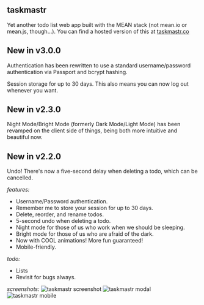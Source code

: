 ## taskmastr
Yet another todo list web app built with the MEAN stack (not mean.io or mean.js, though...). You can find a hosted version of this at [taskmastr.co](http://www.taskmastr.co)

## New in v3.0.0
Authentication has been rewritten to use a standard username/password authentication via Passport and bcrypt hashing.

Session storage for up to 30 days. This also means you can now log out whenever you want.

## New in v2.3.0
Night Mode/Bright Mode (formerly Dark Mode/Light Mode) has been revamped on the client side of things, being both more intuitive and beautiful now. 

## New in v2.2.0
Undo! There's now a five-second delay when deleting a todo, which can be cancelled.

_features:_
- Username/Password authentication.
- Remember me to store your session for up to 30 days.
- Delete, reorder, and rename todos.
- 5-second undo when deleting a todo.
- Night mode for those of us who work when we should be sleeping.
- Bright mode for those of us who are afraid of the dark.
- Now with COOL animations! More fun guaranteed!
- Mobile-friendly.

_todo:_
- Lists
- Revisit for bugs always.

_screenshots:_
![taskmastr screenshot](https://raw.githubusercontent.com/patrickfatrick/taskmastr/master/screenshot.png)
![taskmastr modal](https://raw.githubusercontent.com/patrickfatrick/taskmastr/master/screenshot2.png)
![taskmastr mobile](https://raw.githubusercontent.com/patrickfatrick/taskmastr/master/screenshot3.png)

